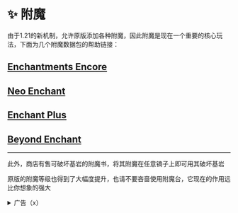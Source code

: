 # ✨ 附魔

由于1.21的新机制，允许原版添加各种附魔，因此附魔是现在一个重要的核心玩法，下面为几个附魔数据包的帮助链接：

## [Enchantments Encore](https://explorerseden.eu/tables/enchantment\_list.html)

## [Neo Enchant](https://github.com/Hardel-DW/NeoEnchant/wiki/Custom-Enchantments)

## [Enchant Plus](https://modrinth.com/datapack/enchant\_plus)

## [Beyond Enchant](https://github.com/Hardel-DW/BeyondEnchant?tab=readme-ov-file#new-limits)

***

此外，商店有售可破坏基岩的附魔书，将其附魔在任意镐子上即可用其破坏基岩

原版的附魔等级也得到了大幅度提升，也请不要吝啬使用附魔台，它现在的作用远比你想象的强大

<details>

<summary>广告（x）</summary>

碰到英文页面看不懂？需要翻译又怕没有翻译准确导致误解？需要学习但是没有中英对照？

试试[Flash Copilot浏览器插件](https://microsoftedge.microsoft.com/addons/detail/flash-copilot%EF%BC%88%E5%8E%9F-flash-swi/dppcnmibpgmagiigcnfdjpnghplibbna)！支持Edge，FireFox，Chrome等常见浏览器！

启用插件后，按下Alt+T即可翻译网页，无需打开新页面，即可在原位翻译，同时显示中英文，方便对照

不止翻译，20+可设置的快捷键，让你的浏览体验更好！

```
官网：https://kjeek.com/

宣传片：https://www.bilibili.com/video/BV16QYpeGER4

使用教程：https://kjeek.com/2024/06/14/course/
```

</details>

